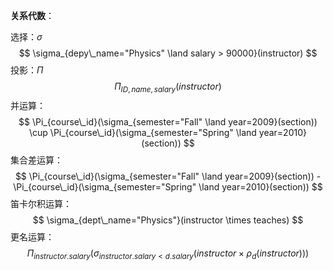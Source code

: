 **关系代数**：

选择：$\sigma$
$$
\sigma_{depy\_name="Physics" \land salary > 90000}(instructor)
$$
投影：$\Pi$
$$
\Pi_{ID,name,salary}(instructor)
$$
并运算：
$$
\Pi_{course\_id}(\sigma_{semester="Fall" \land year=2009}(section)) \cup 
\Pi_{course\_id}(\sigma_{semester="Spring" \land year=2010}(section))
$$
集合差运算：
$$
\Pi_{course\_id}(\sigma_{semester="Fall" \land year=2009}(section)) - 
\Pi_{course\_id}(\sigma_{semester="Spring" \land year=2010}(section))
$$
笛卡尔积运算：
$$
\sigma_{dept\_name="Physics"}(instructor \times teaches)
$$
更名运算：
$$
\Pi_{instructor.salary}(\sigma_{instructor.salary < d.salary}(instructor \times 
\rho_{d}(instructor)))
$$
